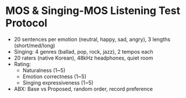 # MOS & Singing-MOS Listening Test Protocol

- 20 sentences per emotion (neutral, happy, sad, angry), 3 lengths (short/med/long)
- Singing: 4 genres (ballad, pop, rock, jazz), 2 tempos each
- 20 raters (native Korean), 48kHz headphones, quiet room
- Rating:
  - Naturalness (1~5)
  - Emotion correctness (1~5)
  - Singing expressiveness (1~5)
- ABX: Base vs Proposed, random order, record preference
